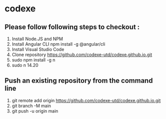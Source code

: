 # codexe

## Please follow following steps to checkout :

1. Install Node.JS and NPM
2. Install Angular CLI
npm install -g @angular/cli
3. Install Visual Studio Code
4. Clone repository 
https://github.com/codexe-utd/codexe.github.io.git
5. sudo npm install -g n  
6. sudo n 14.20  



## Push an existing repository from the command line
1. git remote add origin https://github.com/codexe-utd/codexe.github.io.git
2. git branch -M main
3. git push -u origin main